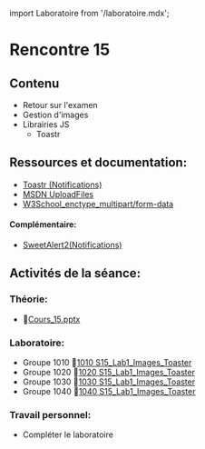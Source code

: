 import Laboratoire from '/laboratoire.mdx';

# Rencontre 15

## Contenu

- Retour sur l'examen
- Gestion d'images
- Librairies JS
  - Toastr

## Ressources et documentation: 
- [Toastr (Notifications)](https://codeseven.github.io/toastr/) 
- [MSDN UploadFiles](https://docs.microsoft.com/en-us/aspnet/core/mvc/models/file-uploads?view=aspnetcore-5.0) 
- [W3School_enctype_multipart/form-data](https://www.w3schools.com/tags/att_form_enctype.asp)

#### Complémentaire: 
- [SweetAlert2(Notifications)](https://sweetalert2.github.io/)

## Activités de la séance: 

### Théorie:  
- 🔗[Cours_15.pptx](https://cegepedouardmontpetit.sharepoint.com/:p:/s/CMT420InformatiqueComitesCours-3W6/EcQ5AhFz7QhNglzNMFbax-cBZMGTQtc8JyKLENXhjQ3jnQ?e=aVJ19J)

### Laboratoire: 
- Groupe 1010 🔗[1010 S15_Lab1_Images_Toaster]()
- Groupe 1020 🔗[1020 S15_Lab1_Images_Toaster]()
- Groupe 1030 🔗[1030 S15_Lab1_Images_Toaster](https://classroom.github.com/a/x9JSintD)
- Groupe 1040 🔗[1040 S15_Lab1_Images_Toaster](https://classroom.github.com/a/5CFLa5wh)

### Travail personnel:
- Compléter le laboratoire 